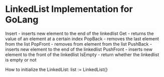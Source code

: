 <h1>LinkedList Implementation for GoLang</h1>

<p> Insert - inserts new element to the end of the linkedlist
Get - returns the value of an element at a certain index
PopBack - removes the last element from the list
PopFront - removes from element from the list
PushBack - inserts new element to the end of the linkedlist
PushFront - inserts new element to the front of the linkedlist
IsEmpty - return whether the linkedlist is empty or not
 </p>

 <p>
    How to initialize the LinkedList:
        list := LinkedList{}
 </p>